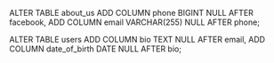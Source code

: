 ALTER TABLE about_us
ADD COLUMN phone BIGINT NULL AFTER facebook,
ADD COLUMN email VARCHAR(255) NULL AFTER phone;



ALTER TABLE users
ADD COLUMN bio TEXT NULL AFTER email,
ADD COLUMN date_of_birth DATE NULL AFTER bio;